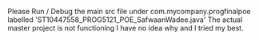 Please Run / Debug the main src file under com.mycompany.progfinalpoe labelled 'ST10447558_PROG5121_POE_SafwaanWadee.java'
The actual master project is not functioning I have no idea why and I tried my best.
